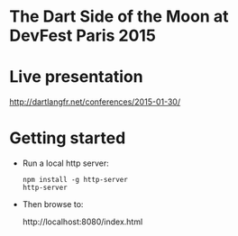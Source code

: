 The Dart Side of the Moon at DevFest Paris 2015
===========

# Live presentation

http://dartlangfr.net/conferences/2015-01-30/

# Getting started

- Run a local http server:

  ```
  npm install -g http-server
  http-server
  ```  

- Then browse to:

  http://localhost:8080/index.html
